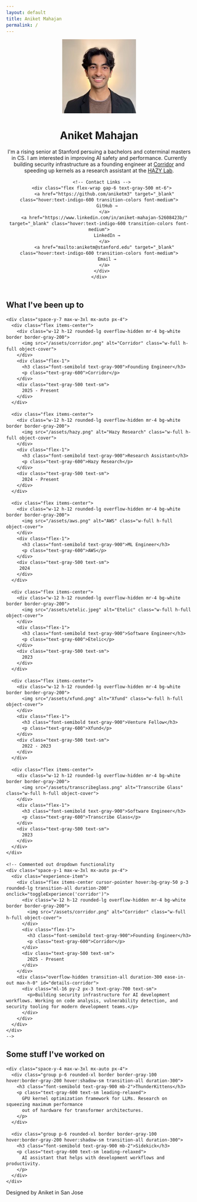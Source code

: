 ```yaml
---
layout: default
title: Aniket Mahajan
permalink: /
---
```


<div class="space-y-20">
  <!-- Hero Section -->
  <header class="flex items-start gap-8">
    <img src="/assets/aura_headshot.jpeg" alt="Aniket Mahajan" class="w-40 h-48 rounded-xl object-cover shadow-sm">
    <div class="flex-1">
      <h1 class="text-3xl font-semibold text-gray-900 mb-4">Aniket Mahajan</h1>
      <div class="text-lg text-gray-600 leading-relaxed space-y-4 max-w-xl">
        <p>
          I'm a rising senior at <span class="text-indigo-600 font-medium">Stanford</span> persuing a bachelors and coterminal masters in CS. I am interested in improving AI safety and performance. 
          Currently building security infrastructure as a founding engineer at <a href="https://corridor.dev" target="_blank" class="text-indigo-600 font-medium hover:underline">Corridor</a> 
          and speeding up kernels as a research assistant at the <a href="https://hazyresearch.stanford.edu" target="_blank" class="text-indigo-600 font-medium hover:underline">HAZY Lab</a>.
        </p>
      </div>
      
      <!-- Contact Links -->
      <div class="flex flex-wrap gap-6 text-gray-500 mt-6">
        <a href="https://github.com/aniketm3" target="_blank" class="hover:text-indigo-600 transition-colors font-medium">
          GitHub →
        </a>
        <a href="https://www.linkedin.com/in/aniket-mahajan-52608423b/" target="_blank" class="hover:text-indigo-600 transition-colors font-medium">
          LinkedIn →
        </a>
        <a href="mailto:aniketm@stanford.edu" target="_blank" class="hover:text-indigo-600 transition-colors font-medium">
          Email →
        </a>
      </div>
    </div>
  </header>

  <!-- Spacer -->
  <div class="h-4"></div>
  
  <!-- What I've Been Up To Section -->
  <section>
    <h2 class="text-xl font-medium text-gray-900 mb-8">What I've been up to</h2>
    
    <div class="space-y-7 max-w-3xl mx-auto px-4">
      <div class="flex items-center">
        <div class="w-12 h-12 rounded-lg overflow-hidden mr-4 bg-white border border-gray-200">
          <img src="/assets/corridor.png" alt="Corridor" class="w-full h-full object-cover">
        </div>
        <div class="flex-1">
          <h3 class="font-semibold text-gray-900">Founding Engineer</h3>
          <p class="text-gray-600">Corridor</p>
        </div>
        <div class="text-gray-500 text-sm">
          2025 - Present
        </div>
      </div>
      
      <div class="flex items-center">
        <div class="w-12 h-12 rounded-lg overflow-hidden mr-4 bg-white border border-gray-200">
          <img src="/assets/hazy.png" alt="Hazy Research" class="w-full h-full object-cover">
        </div>
        <div class="flex-1">
          <h3 class="font-semibold text-gray-900">Research Assistant</h3>
          <p class="text-gray-600">Hazy Research</p>
        </div>
        <div class="text-gray-500 text-sm">
          2024 - Present
        </div>
      </div>
      
      <div class="flex items-center">
        <div class="w-12 h-12 rounded-lg overflow-hidden mr-4 bg-white border border-gray-200">
          <img src="/assets/aws.png" alt="AWS" class="w-full h-full object-cover">
        </div>
        <div class="flex-1">
          <h3 class="font-semibold text-gray-900">ML Engineer</h3>
          <p class="text-gray-600">AWS</p>
        </div>
        <div class="text-gray-500 text-sm">
         2024
        </div>
      </div>
      
      <div class="flex items-center">
        <div class="w-12 h-12 rounded-lg overflow-hidden mr-4 bg-white border border-gray-200">
          <img src="/assets/etelic.jpeg" alt="Etelic" class="w-full h-full object-cover">
        </div>
        <div class="flex-1">
          <h3 class="font-semibold text-gray-900">Software Engineer</h3>
          <p class="text-gray-600">Etelic</p>
        </div>
        <div class="text-gray-500 text-sm">
          2023
        </div>
      </div>
      
      <div class="flex items-center">
        <div class="w-12 h-12 rounded-lg overflow-hidden mr-4 bg-white border border-gray-200">
          <img src="/assets/xfund.png" alt="Xfund" class="w-full h-full object-cover">
        </div>
        <div class="flex-1">
          <h3 class="font-semibold text-gray-900">Venture Fellow</h3>
          <p class="text-gray-600">Xfund</p>
        </div>
        <div class="text-gray-500 text-sm">
          2022 - 2023
        </div>
      </div>
      
      <div class="flex items-center">
        <div class="w-12 h-12 rounded-lg overflow-hidden mr-4 bg-white border border-gray-200">
          <img src="/assets/transcribeglass.png" alt="Transcribe Glass" class="w-full h-full object-cover">
        </div>
        <div class="flex-1">
          <h3 class="font-semibold text-gray-900">Software Engineer</h3>
          <p class="text-gray-600">Transcribe Glass</p>
        </div>
        <div class="text-gray-500 text-sm">
          2023
        </div>
      </div>
    </div>

    <!-- Commented out dropdown functionality
    <div class="space-y-1 max-w-3xl mx-auto px-4">
      <div class="experience-item">
        <div class="flex items-center cursor-pointer hover:bg-gray-50 p-3 rounded-lg transition-all duration-200" onclick="toggleExperience('corridor')">
          <div class="w-12 h-12 rounded-lg overflow-hidden mr-4 bg-white border border-gray-200">
            <img src="/assets/corridor.png" alt="Corridor" class="w-full h-full object-cover">
          </div>
          <div class="flex-1">
            <h3 class="font-semibold text-gray-900">Founding Engineer</h3>
            <p class="text-gray-600">Corridor</p>
          </div>
          <div class="text-gray-500 text-sm">
            2025 - Present
          </div>
        </div>
        <div class="overflow-hidden transition-all duration-300 ease-in-out max-h-0" id="details-corridor">
          <div class="ml-16 py-2 px-3 text-gray-700 text-sm">
            <p>Building security infrastructure for AI development workflows. Working on code analysis, vulnerability detection, and security tooling for modern development teams.</p>
          </div>
        </div>
      </div>
    </div>
    -->
  </section>

  <!-- Projects Section -->
  <section class="mt-16">
    <h2 class="text-xl font-medium text-gray-900 mb-8">Some stuff I've worked on</h2>
    
    <div class="space-y-4 max-w-3xl mx-auto px-4">
      <div class="group p-6 rounded-xl border border-gray-100 hover:border-gray-200 hover:shadow-sm transition-all duration-300">
        <h3 class="font-semibold text-gray-900 mb-2">ThunderKittens</h3>
        <p class="text-gray-600 text-sm leading-relaxed">
          GPU kernel optimization framework for LLMs. Research on squeezing maximum performance 
          out of hardware for transformer architectures.
        </p>
      </div>
      
      <div class="group p-6 rounded-xl border border-gray-100 hover:border-gray-200 hover:shadow-sm transition-all duration-300">
        <h3 class="font-semibold text-gray-900 mb-2">Sidekick</h3>
        <p class="text-gray-600 text-sm leading-relaxed">
          AI assistant that helps with development workflows and productivity.
        </p>
      </div>
    </div>
  </section>

  <!-- Footer -->
  <footer class="text-center text-gray-400 text-sm mt-16">
    <p>Designed by Aniket in San Jose</p>
  </footer>

</div>

<!-- Commented out dropdown JavaScript
<script>
function toggleExperience(id) {
  const details = document.getElementById('details-' + id);
  
  if (details.style.maxHeight && details.style.maxHeight !== '0px') {
    details.style.maxHeight = '0px';
  } else {
    details.style.maxHeight = details.scrollHeight + 'px';
  }
}
</script>
-->
